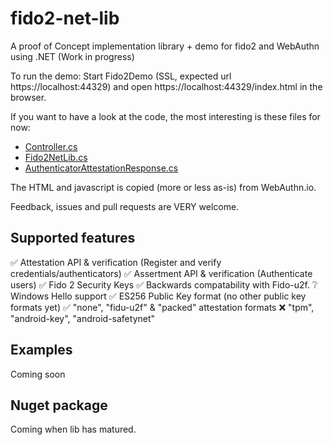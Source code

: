 # fido2-net-lib
A proof of Concept implementation library + demo for fido2 and WebAuthn using .NET (Work in progress)

To run the demo: Start Fido2Demo (SSL, expected url https://localhost:44329) and open https://localhost:44329/index.html in the browser.

If you want to have a look at the code, the most interesting is these files for now:

* [Controller.cs](https://github.com/abergs/fido2-net-lib/blob/master/Fido2Demo/Controller.cs)
* [Fido2NetLib.cs](https://github.com/abergs/fido2-net-lib/blob/master/fido2-net-lib/Fido2NetLib.cs)
* [AuthenticatorAttestationResponse.cs](https://github.com/abergs/fido2-net-lib/blob/master/fido2-net-lib/AuthenticatorAttestationResponse.cs)

The HTML and javascript is copied (more or less as-is) from WebAuthn.io.

Feedback, issues and pull requests are VERY welcome.


## Supported features

✅ Attestation API & verification (Register and verify credentials/authenticators)
✅ Assertment API & verification (Authenticate users)
✅ Fido 2 Security Keys
✅ Backwards compatability with Fido-u2f.
❔ Windows Hello support
✅ ES256 Public Key format (no other public key formats yet)
✅ "none", "fidu-u2f" & "packed" attestation formats
❌ "tpm", "android-key", "android-safetynet"

## Examples

Coming soon

## Nuget package

Coming when lib has matured.